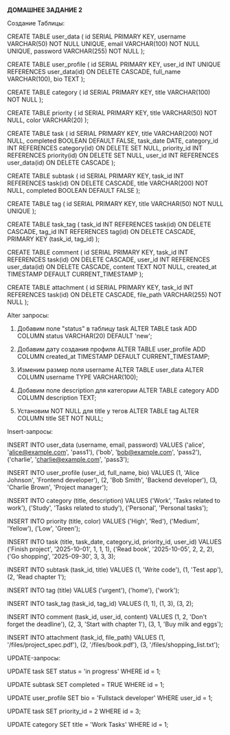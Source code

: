 
**ДОМАШНЕЕ ЗАДАНИЕ 2**


Создание Таблицы:



CREATE TABLE user_data (
    id SERIAL PRIMARY KEY,
    username VARCHAR(50) NOT NULL UNIQUE,
    email VARCHAR(100) NOT NULL UNIQUE,
    password VARCHAR(255) NOT NULL
);

CREATE TABLE user_profile (
    id SERIAL PRIMARY KEY,
    user_id INT UNIQUE REFERENCES user_data(id) ON DELETE CASCADE,
    full_name VARCHAR(100),
    bio TEXT
);

CREATE TABLE category (
    id SERIAL PRIMARY KEY,
    title VARCHAR(100) NOT NULL
);

CREATE TABLE priority (
    id SERIAL PRIMARY KEY,
    title VARCHAR(50) NOT NULL,
    color VARCHAR(20)
);

CREATE TABLE task (
    id SERIAL PRIMARY KEY,
    title VARCHAR(200) NOT NULL,
    completed BOOLEAN DEFAULT FALSE,
    task_date DATE,
    category_id INT REFERENCES category(id) ON DELETE SET NULL,
    priority_id INT REFERENCES priority(id) ON DELETE SET NULL,
    user_id INT REFERENCES user_data(id) ON DELETE CASCADE
);

CREATE TABLE subtask (
    id SERIAL PRIMARY KEY,
    task_id INT REFERENCES task(id) ON DELETE CASCADE,
    title VARCHAR(200) NOT NULL,
    completed BOOLEAN DEFAULT FALSE
);

CREATE TABLE tag (
    id SERIAL PRIMARY KEY,
    title VARCHAR(50) NOT NULL UNIQUE
);

CREATE TABLE task_tag (
    task_id INT REFERENCES task(id) ON DELETE CASCADE,
    tag_id INT REFERENCES tag(id) ON DELETE CASCADE,
    PRIMARY KEY (task_id, tag_id)
);

CREATE TABLE comment (
    id SERIAL PRIMARY KEY,
    task_id INT REFERENCES task(id) ON DELETE CASCADE,
    user_id INT REFERENCES user_data(id) ON DELETE CASCADE,
    content TEXT NOT NULL,
    created_at TIMESTAMP DEFAULT CURRENT_TIMESTAMP
);

CREATE TABLE attachment (
    id SERIAL PRIMARY KEY,
    task_id INT REFERENCES task(id) ON DELETE CASCADE,
    file_path VARCHAR(255) NOT NULL
);



Alter запросы:


1. Добавим поле "status" в таблицу task
ALTER TABLE task ADD COLUMN status VARCHAR(20) DEFAULT 'new';

2. Добавим дату создания профиля
ALTER TABLE user_profile ADD COLUMN created_at TIMESTAMP DEFAULT CURRENT_TIMESTAMP;

3. Изменим размер поля username
ALTER TABLE user_data ALTER COLUMN username TYPE VARCHAR(100);

4. Добавим поле description для категории
ALTER TABLE category ADD COLUMN description TEXT;

5. Установим NOT NULL для title у тегов
ALTER TABLE tag ALTER COLUMN title SET NOT NULL;


Insert-запросы:



INSERT INTO user_data (username, email, password) VALUES
('alice', 'alice@example.com', 'pass1'),
('bob', 'bob@example.com', 'pass2'),
('charlie', 'charlie@example.com', 'pass3');

INSERT INTO user_profile (user_id, full_name, bio) VALUES
(1, 'Alice Johnson', 'Frontend developer'),
(2, 'Bob Smith', 'Backend developer'),
(3, 'Charlie Brown', 'Project manager');

INSERT INTO category (title, description) VALUES
('Work', 'Tasks related to work'),
('Study', 'Tasks related to study'),
('Personal', 'Personal tasks');

INSERT INTO priority (title, color) VALUES
('High', 'Red'),
('Medium', 'Yellow'),
('Low', 'Green');

INSERT INTO task (title, task_date, category_id, priority_id, user_id) VALUES
('Finish project', '2025-10-01', 1, 1, 1),
('Read book', '2025-10-05', 2, 2, 2),
('Go shopping', '2025-09-30', 3, 3, 3);

INSERT INTO subtask (task_id, title) VALUES
(1, 'Write code'),
(1, 'Test app'),
(2, 'Read chapter 1');

INSERT INTO tag (title) VALUES
('urgent'), ('home'), ('work');

INSERT INTO task_tag (task_id, tag_id) VALUES
(1, 1),
(1, 3),
(3, 2);

INSERT INTO comment (task_id, user_id, content) VALUES
(1, 2, 'Don\'t forget the deadline'),
(2, 3, 'Start with chapter 1'),
(3, 1, 'Buy milk and eggs');

INSERT INTO attachment (task_id, file_path) VALUES
(1, '/files/project_spec.pdf'),
(2, '/files/book.pdf'),
(3, '/files/shopping_list.txt');


UPDATE-запросы:

UPDATE task 
SET status = 'in progress' 
WHERE id = 1;

UPDATE subtask 
SET completed = TRUE 
WHERE id = 1;

UPDATE user_profile 
SET bio = 'Fullstack developer' 
WHERE user_id = 1;

UPDATE task 
SET priority_id = 2 
WHERE id = 3;

UPDATE category 
SET title = 'Work Tasks' 
WHERE id = 1;




